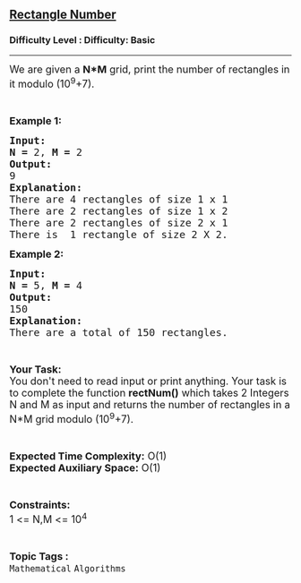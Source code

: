<h2><a href="https://www.geeksforgeeks.org/problems/rectangle-number4650/1?page=1&difficulty=Basic&status=unsolved,attempted&sortBy=accuracy">Rectangle Number</a></h2><h3>Difficulty Level : Difficulty: Basic</h3><hr><div class="problems_problem_content__Xm_eO"><p><span style="font-size:18px">We are given a <strong>N*M</strong> grid, print the number of rectangles in it modulo (10<sup>9</sup>+7).</span></p>

<p>&nbsp;</p>

<p><span style="font-size:18px"><strong>Example 1:</strong></span></p>

<pre><span style="font-size:18px"><strong>Input:</strong></span>
<span style="font-size:18px"><strong>N = </strong>2, <strong>M = </strong>2</span>
<span style="font-size:18px"><strong>Output:</strong></span>
<span style="font-size:18px">9</span>
<span style="font-size:18px"><strong>Explanation:</strong></span>
<span style="font-size:18px">There are 4 rectangles of size 1 x 1
There are 2 rectangles of size 1 x 2
There are 2 rectangles of size 2 x 1
There is  1 rectangle of size 2 X 2.</span></pre>

<p><span style="font-size:18px"><strong>Example 2:</strong></span></p>

<pre><span style="font-size:18px"><strong>Input:</strong></span>
<span style="font-size:18px"><strong>N = </strong>5, <strong>M = </strong>4</span>
<span style="font-size:18px"><strong>Output:</strong></span>
<span style="font-size:18px">150</span>
<span style="font-size:18px"><strong>Explanation:</strong></span>
<span style="font-size:18px">There are a total of 150 rectangles.</span></pre>

<p>&nbsp;</p>

<p><span style="font-size:18px"><strong>Your Task:</strong><br>
You don't need to read input or print anything. Your task is to complete the function <strong>rectNum()</strong> which takes 2 Integers N and M as input and returns the number of rectangles in a N*M grid modulo (10<sup>9</sup>+7).</span></p>

<p>&nbsp;</p>

<p><span style="font-size:18px"><strong>Expected Time Complexity:</strong> O(1)<br>
<strong>Expected Auxiliary Space:</strong> O(1)</span></p>

<p>&nbsp;</p>

<p><span style="font-size:18px"><strong>Constraints:</strong></span><br>
<span style="font-size:18px">1 &lt;= N,M &lt;= 10<sup>4</sup></span></p>
</div><br><p><span style=font-size:18px><strong>Topic Tags : </strong><br><code>Mathematical</code>&nbsp;<code>Algorithms</code>&nbsp;